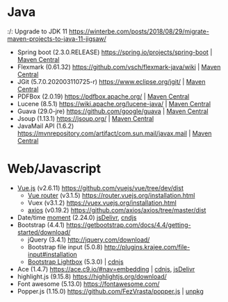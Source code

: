 # Java

:/: Upgrade to JDK 11 https://winterbe.com/posts/2018/08/29/migrate-maven-projects-to-java-11-jigsaw/

* Spring boot (2.3.0.RELEASE) https://spring.io/projects/spring-boot | [Maven Central](https://search.maven.org/#search%7Cgav%7C1%7Cg%3A%22org.springframework.boot%22%20AND%20a%3A%22spring-boot%22)
* Flexmark (0.61.32) https://github.com/vsch/flexmark-java/wiki | [Maven Central](https://search.maven.org/#search%7Cgav%7C1%7Cg%3A%22com.vladsch.flexmark%22%20AND%20a%3A%22flexmark-all%22)
* JGit (5.7.0.202003110725-r) https://www.eclipse.org/jgit/ | [Maven Central](https://search.maven.org/#search%7Cgav%7C1%7Cg%3A%22org.eclipse.jgit%22%20AND%20a%3A%22org.eclipse.jgit%22)
* PDFBox (2.0.19) https://pdfbox.apache.org/ | [Maven Central](https://search.maven.org/#search%7Cgav%7C1%7Cg%3A%22org.apache.pdfbox%22%20AND%20a%3A%22pdfbox-tools%22)
* Lucene (8.5.1) https://wiki.apache.org/lucene-java/ | [Maven Central](https://search.maven.org/#search%7Cgav%7C1%7Cg%3A%22org.apache.lucene%22%20AND%20a%3A%22lucene-codecs%22)
* Guava (29.0-jre) https://github.com/google/guava | [Maven Central](https://search.maven.org/#search%7Cgav%7C1%7Cg%3A%22com.google.guava%22%20AND%20a%3A%22guava%22)
* Jsoup (1.13.1) https://jsoup.org/ | [Maven Central](https://search.maven.org/search?q=a:jsoup)
* JavaMail API (1.6.2) https://mvnrepository.com/artifact/com.sun.mail/javax.mail | [Maven Central](https://search.maven.org/search?q=g:com.sun.mail%20AND%20a:javax.mail)

# Web/Javascript

* [Vue.js](https://vuejs.org/) (v2.6.11) https://github.com/vuejs/vue/tree/dev/dist
    * [Vue router](https://router.vuejs.org/guide/) (v3.1.5) https://router.vuejs.org/installation.html
    * Vuex (v3.1.2) https://vuex.vuejs.org/installation.html
    * [axios](https://vuejs.org/v2/cookbook/using-axios-to-consume-apis.html) (v0.19.2) https://github.com/axios/axios/tree/master/dist
* Date/time [moment](http://momentjs.com/docs/#/use-it/browser/)  (2.24.0) [jsDelivr](https://www.jsdelivr.com/package/npm/moment), [cndjs](https://cdnjs.com/libraries/moment.js)
* Bootstrap (4.4.1) https://getbootstrap.com/docs/4.4/getting-started/download/
    * jQuery (3.4.1) http://jquery.com/download/
    * Bootstrap file input (5.0.8) http://plugins.krajee.com/file-input#installation
    * [Bootstrap Lightbox](https://github.com/ashleydw/lightbox) (5.3.0) | [cdnjs](https://cdnjs.com/libraries/ekko-lightbox)
* Ace (1.4.7) https://ace.c9.io/#nav=embedding | [cdnjs](https://cdnjs.com/libraries/ace), [jsDelivr](https://www.jsdelivr.com/package/npm/ace)
* highlight.js (9.15.8) https://highlightjs.org/download/
* Font awesome (5.13.0) https://fontawesome.com/
* Popper.js (1.15.0) https://github.com/FezVrasta/popper.js | [unpkg](https://unpkg.com/popper.js/dist/umd/popper.min.js)
